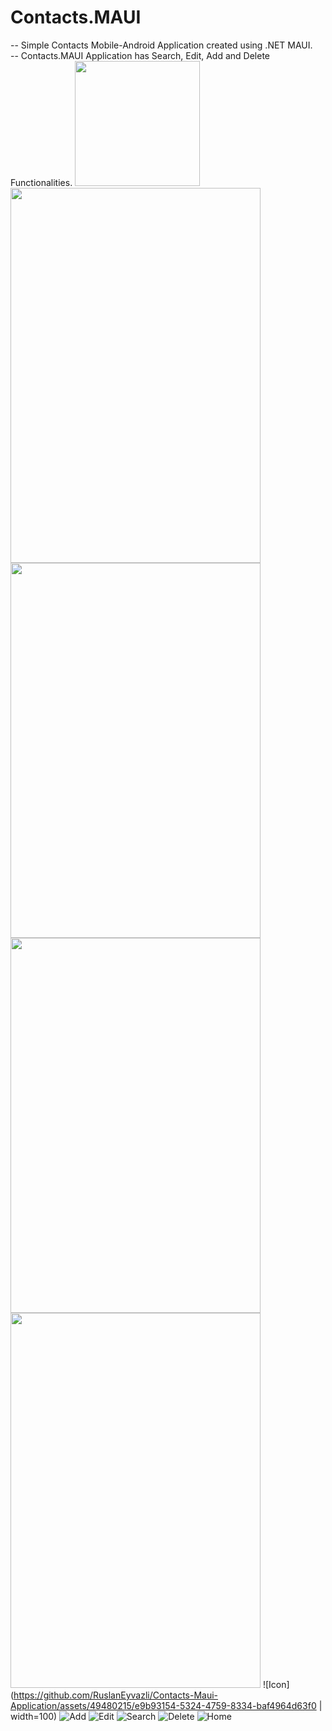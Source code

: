 # Contacts.MAUI
-- Simple Contacts Mobile-Android Application created using .NET MAUI.
<br/>
-- Contacts.MAUI Application has Search, Edit, Add and Delete Functionalities.
<img src="https://github.com/RuslanEyvazli/Contacts-Maui-Application/assets/49480215/e9b93154-5324-4759-8334-baf4964d63f0" width="200" height="200"/>
<img src="https://github.com/RuslanEyvazli/Contacts-Maui-Application/assets/49480215/1fab70f0-71ce-4600-9f14-9bc9e79c371a" width="400" height="600"/>
<img src="https://github.com/RuslanEyvazli/Contacts-Maui-Application/assets/49480215/b9e1e1fe-623d-4c7f-b92e-6ec6a4e6a548" width="400" height="600"/>
<img src="https://github.com/RuslanEyvazli/Contacts-Maui-Application/assets/49480215/275e9a00-a4a9-49c7-965c-87ab5d69e855" width="400" height="600"/>
<img src="https://github.com/RuslanEyvazli/Contacts-Maui-Application/assets/49480215/c8489af6-154b-484e-8a01-d0be4ae143bb" width="400" height="600"/>
![Icon](https://github.com/RuslanEyvazli/Contacts-Maui-Application/assets/49480215/e9b93154-5324-4759-8334-baf4964d63f0 | width=100)
![Add](https://github.com/RuslanEyvazli/Contacts-Maui-Application/assets/49480215/1fab70f0-71ce-4600-9f14-9bc9e79c371a)
![Edit](https://github.com/RuslanEyvazli/Contacts-Maui-Application/assets/49480215/b9e1e1fe-623d-4c7f-b92e-6ec6a4e6a548)
![Search](https://github.com/RuslanEyvazli/Contacts-Maui-Application/assets/49480215/275e9a00-a4a9-49c7-965c-87ab5d69e855)
![Delete](https://github.com/RuslanEyvazli/Contacts-Maui-Application/assets/49480215/c8489af6-154b-484e-8a01-d0be4ae143bb)
![Home](https://github.com/RuslanEyvazli/Contacts-Maui-Application/assets/49480215/b6302f51-f958-472e-a1b7-b7ee2d90b02e)
